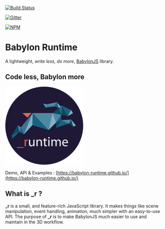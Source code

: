 [![Build Status](https://travis-ci.com/babylon-runtime/_r.svg?branch=master)](https://travis-ci.com/babylon-runtime/_r)

[![Gitter](https://badges.gitter.im/babylon-runtime/community.svg)](https://gitter.im/babylon-runtime/community?utm_source=badge&utm_medium=badge&utm_campaign=pr-badge)

[![NPM](https://nodei.co/npm/babylon-runtime.png?mini=true)](https://nodei.co/npm/babylon-runtime/)
# Babylon Runtime
A lightweight, *write less, do more*, [BabylonJS](https://www.babylonjs.com/) library.
## Code less, Babylon more

<img src="https://raw.githubusercontent.com/babylon-runtime/_r.assets/master/_runtime-logo/exports/_runtime-logo_circleWhite_512.png" alt="babylon runtime logo" width="250" >

Demo, API & Examples : [https://babylon-runtime.github.io/](https://babylon-runtime.github.io/)

## What is _r ?

**_r** is a small, and feature-rich JavaScript library. It makes things like scene manipulation, event handling, animation, much simpler with an easy-to-use API.
 The purpose of **_r** is to make BabylonJS much easier to use and maintain in the 3D workflow.